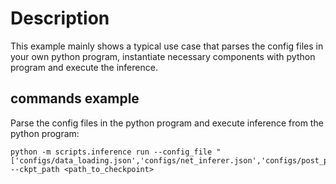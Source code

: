 # Description
This example mainly shows a typical use case that parses the config files in your own python program, instantiate necessary components with python program and execute the inference.

## commands example

Parse the config files in the python program and execute inference from the python program:

```
python -m scripts.inference run --config_file "['configs/data_loading.json','configs/net_inferer.json','configs/post_processing.json']" --ckpt_path <path_to_checkpoint>
```
